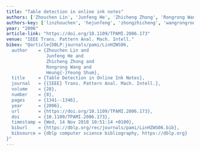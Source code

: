 ```yaml
---
title: "Table detection in online ink notes"
authors: ['Zhouchen Lin', 'Junfeng He', 'Zhicheng Zhong', 'Rongrong Wang', 'Heung-Yeung Shum']
authors-key: ['linzhouchen', 'hejunfeng', 'zhongzhicheng', 'wangrongrong', 'shumheungyeung']
year: "2006"
article-link: "https://doi.org/10.1109/TPAMI.2006.173"
venue: "IEEE Trans. Pattern Anal. Mach. Intell."
bibex: "@article{DBLP:journals/pami/LinHZWS06,
  author    = {Zhouchen Lin and
               Junfeng He and
               Zhicheng Zhong and
               Rongrong Wang and
               Heung{-}Yeung Shum},
  title     = {Table Detection in Online Ink Notes},
  journal   = {{IEEE} Trans. Pattern Anal. Mach. Intell.},
  volume    = {28},
  number    = {8},
  pages     = {1341--1346},
  year      = {2006},
  url       = {https://doi.org/10.1109/TPAMI.2006.173},
  doi       = {10.1109/TPAMI.2006.173},
  timestamp = {Wed, 14 Nov 2018 10:51:14 +0100},
  biburl    = {https://dblp.org/rec/journals/pami/LinHZWS06.bib},
  bibsource = {dblp computer science bibliography, https://dblp.org}
}"
---
```

